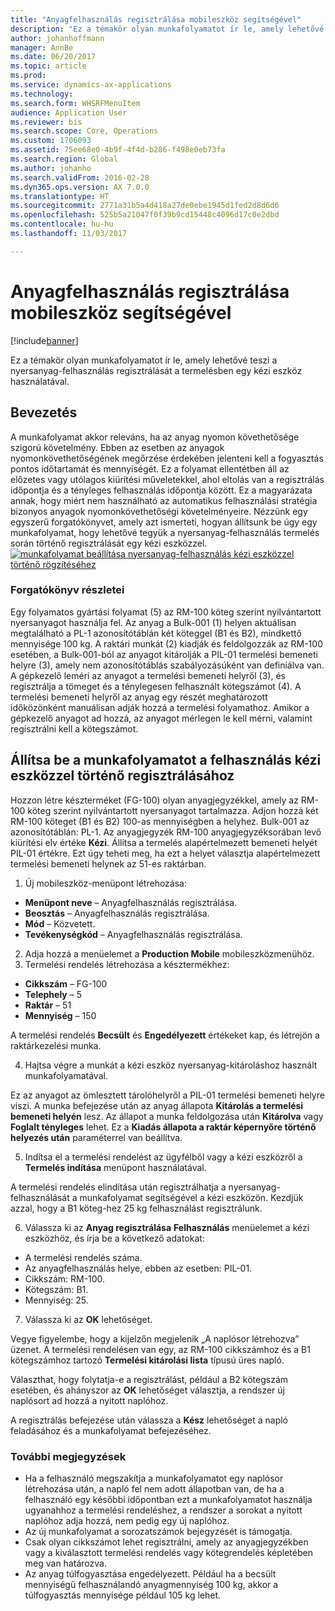 ```yaml
---
title: "Anyagfelhasználás regisztrálása mobileszköz segítségével"
description: "Ez a témakör olyan munkafolyamatot ír le, amely lehetővé teszi a nyersanyag-felhasználás regisztrálását a termelésben egy kézi eszköz használatával."
author: johanhoffmann
manager: AnnBe
ms.date: 06/20/2017
ms.topic: article
ms.prod: 
ms.service: dynamics-ax-applications
ms.technology: 
ms.search.form: WHSRFMenuItem
audience: Application User
ms.reviewer: bis
ms.search.scope: Core, Operations
ms.custom: 1706093
ms.assetid: 75ee68e0-4b9f-4f4d-b286-f498e0eb73fa
ms.search.region: Global
ms.author: johanho
ms.search.validFrom: 2016-02-28
ms.dyn365.ops.version: AX 7.0.0
ms.translationtype: HT
ms.sourcegitcommit: 2771a31b5a4d418a27de0ebe1945d1fed2d8d6d6
ms.openlocfilehash: 525b5a21047f0f39b9cd15448c4096d17c0e2dbd
ms.contentlocale: hu-hu
ms.lasthandoff: 11/03/2017

---
```


# <a name="register-material-consumption-using-a-mobile-device"></a>Anyagfelhasználás regisztrálása mobileszköz segítségével

[!include[banner](../includes/banner.md)]

Ez a témakör olyan munkafolyamatot ír le, amely lehetővé teszi a nyersanyag-felhasználás regisztrálását a termelésben egy kézi eszköz használatával.

<a name="introduction"></a>Bevezetés
------------

A munkafolyamat akkor releváns, ha az anyag nyomon követhetősége szigorú követelmény. Ebben az esetben az anyagok nyomonkövethetőségének megőrzése érdekében jelenteni kell a fogyasztás pontos időtartamát és mennyiségét. Ez a folyamat ellentétben áll az előzetes vagy utólagos kiürítési műveletekkel, ahol eltolás van a regisztrálás időpontja és a tényleges felhasználás időpontja között. Ez a magyarázata annak, hogy miért nem használható az automatikus felhasználási stratégia bizonyos anyagok nyomonkövethetőségi követelményeire. Nézzünk egy egyszerű forgatókönyvet, amely azt ismerteti, hogyan állítsunk be úgy egy munkafolyamat, hogy lehetővé tegyük a nyersanyag-felhasználás termelés során történő regisztrálását egy kézi eszközzel. [![munkafolyamat beállítása nyersanyag-felhasználás kézi eszközzel történő rögzítéséhez](./media/scenario3.png)](./media/scenario3.png)

### <a name="scenario-details"></a>Forgatókönyv részletei

Egy folyamatos gyártási folyamat (5) az RM-100 köteg szerint nyilvántartott nyersanyagot használja fel. Az anyag a Bulk-001 (1) helyen aktuálisan megtalálható a PL-1 azonosítótáblán két köteggel (B1 és B2), mindkettő mennyisége 100 kg. A raktári munkát (2) kiadják és feldolgozzák az RM-100 esetében, a Bulk-001-ból az anyagot kitárolják a PIL-01 termelési bemeneti helyre (3), amely nem azonosítótáblás szabályozásúként van definiálva van. A gépkezelő leméri az anyagot a termelési bemeneti helyről (3), és regisztrálja a tömeget és a ténylegesen felhasznált kötegszámot (4). A termelési bemeneti helyről az anyag egy részét meghatározott időközönként manuálisan adják hozzá a termelési folyamathoz. Amikor a gépkezelő anyagot ad hozzá, az anyagot mérlegen le kell mérni, valamint regisztrálni kell a kötegszámot.

## <a name="set-up-the-workflow-to-register-consumption-using-a-handheld-device"></a>Állítsa be a munkafolyamatot a felhasználás kézi eszközzel történő regisztrálásához
Hozzon létre készterméket (FG-100) olyan anyagjegyzékkel, amely az RM-100 köteg szerint nyilvántartott nyersanyagot tartalmazza. Adjon hozzá két RM-100 köteget (B1 és B2) 100-as mennyiségben a helyhez. Bulk-001 az azonosítótáblán: PL-1. Az anyagjegyzék RM-100 anyagjegyzéksorában levő kiürítési elv értéke **Kézi**. Állítsa a termelés alapértelmezett bemeneti helyét PIL-01 értékre. Ezt úgy teheti meg, ha ezt a helyet választja alapértelmezett termelési bemeneti helynek az 51-es raktárban.

1.  Új mobileszköz-menüpont létrehozása: 

-    **Menüpont neve** – Anyagfelhasználás regisztrálása. 
-    **Beosztás** – Anyagfelhasználás regisztrálása. 
-    **Mód** – Közvetett. 
-    **Tevékenységkód** – Anyagfelhasználás regisztrálása.

2.  Adja hozzá a menüelemet a **Production Mobile** mobileszközmenühöz.
3.  Termelési rendelés létrehozása a késztermékhez: 

-    **Cikkszám** – FG-100 
-    **Telephely** – 5 
-    **Raktár** – 51 
-    **Mennyiség** – 150

A termelési rendelés **Becsült** és **Engedélyezett** értékeket kap, és létrejön a raktárkezelési munka.

4.  Hajtsa végre a munkát a kézi eszköz nyersanyag-kitároláshoz használt munkafolyamatával.

Ez az anyagot az ömlesztett tárolóhelyről a PIL-01 termelési bemeneti helyre viszi. A munka befejezése után az anyag állapota **Kitárolás a termelési bemeneti helyén** lesz. Az állapot a munka feldolgozása után **Kitárolva** vagy **Foglalt tényleges** lehet. Ez a **Kiadás állapota a raktár képernyőre történő helyezés után** paraméterrel van beállítva.

5.  Indítsa el a termelési rendelést az ügyfélből vagy a kézi eszközről a **Termelés indítása** menüpont használatával.

A termelési rendelés elindítása után regisztrálhatja a nyersanyag-felhasználását a munkafolyamat segítségével a kézi eszközön. Kezdjük azzal, hogy a B1 köteg-hez 25 kg felhasználást regisztrálunk.

6.  Válassza ki az **Anyag regisztrálása** **Felhasználás** menüelemet a kézi eszközhöz, és írja be a következő adatokat: 

-    A termelési rendelés száma. 
-    Az anyagfelhasználás helye, ebben az esetben: PIL-01. 
-    Cikkszám: RM-100. 
-    Kötegszám: B1. 
-    Mennyiség: 25.

7.  Válassza ki az **OK** lehetőséget.

Vegye figyelembe, hogy a kijelzőn megjelenik „A naplósor létrehozva” üzenet. A termelési rendelésen van egy, az RM-100 cikkszámhoz és a B1 kötegszámhoz tartozó **Termelési kitárolási lista** típusú üres napló. 

Választhat, hogy folytatja-e a regisztrálást, például a B2 kötegszám esetében, és ahányszor az **OK** lehetőséget választja, a rendszer új naplósort ad hozzá a nyitott naplóhoz. 

A regisztrálás befejezése után válassza a **Kész** lehetőséget a napló feladásához és a munkafolyamat befejezéséhez.

### <a name="additional-comments"></a>További megjegyzések 

-   Ha a felhasználó megszakítja a munkafolyamatot egy naplósor létrehozása után, a napló fel nem adott állapotban van, de ha a felhasználó egy későbbi időpontban ezt a munkafolyamatot használja ugyanahhoz a termelési rendeléshez, a rendszer a sorokat a nyitott naplóhoz adja hozzá, nem pedig egy új naplóhoz.
-   Az új munkafolyamat a sorozatszámok bejegyzését is támogatja.
-   Csak olyan cikkszámot lehet regisztrálni, amely az anyagjegyzékben vagy a kiválasztott termelési rendelés vagy kötegrendelés képletében meg van határozva.
-   Az anyag túlfogyasztása engedélyezett. Például ha a becsült mennyiségű felhasználandó anyagmennyiség 100 kg, akkor a túlfogyasztás mennyisége például 105 kg lehet.



